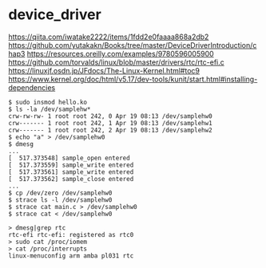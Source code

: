 # device_driver
https://qiita.com/iwatake2222/items/1fdd2e0faaaa868a2db2
https://github.com/yutakakn/Books/tree/master/DeviceDriverIntroduction/chap3
https://resources.oreilly.com/examples/9780596005900
https://github.com/torvalds/linux/blob/master/drivers/rtc/rtc-efi.c
https://linuxjf.osdn.jp/JFdocs/The-Linux-Kernel.html#toc9
https://www.kernel.org/doc/html/v5.17/dev-tools/kunit/start.html#installing-dependencies
```
$ sudo insmod hello.ko
$ ls -la /dev/samplehw*
crw-rw-rw- 1 root root 242, 0 Apr 19 08:13 /dev/samplehw0
crw------- 1 root root 242, 1 Apr 19 08:13 /dev/samplehw1
crw------- 1 root root 242, 2 Apr 19 08:13 /dev/samplehw2
$ echo "a" > /dev/samplehw0
$ dmesg
...
[  517.373548] sample_open entered
[  517.373559] sample_write entered
[  517.373561] sample_write entered
[  517.373562] sample_close entered
...
$ cp /dev/zero /dev/samplehw0
$ strace ls -l /dev/samplehw0
$ strace cat main.c > /dev/samplehw0
$ strace cat < /dev/samplehw0
```

```
> dmesg|grep rtc
rtc-efi rtc-efi: registered as rtc0
> sudo cat /proc/iomem
> cat /proc/interrupts
linux-menuconfig arm amba pl031 rtc
```
